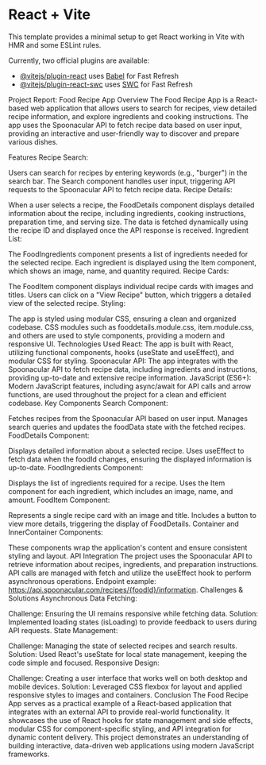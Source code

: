 # React + Vite

This template provides a minimal setup to get React working in Vite with HMR and some ESLint rules.

Currently, two official plugins are available:

- [@vitejs/plugin-react](https://github.com/vitejs/vite-plugin-react/blob/main/packages/plugin-react/README.md) uses [Babel](https://babeljs.io/) for Fast Refresh
- [@vitejs/plugin-react-swc](https://github.com/vitejs/vite-plugin-react-swc) uses [SWC](https://swc.rs/) for Fast Refresh





Project Report: Food Recipe App
Overview
The Food Recipe App is a React-based web application that allows users to search for recipes, view detailed recipe information, and explore ingredients and cooking instructions. The app uses the Spoonacular API to fetch recipe data based on user input, providing an interactive and user-friendly way to discover and prepare various dishes.

Features
Recipe Search:

Users can search for recipes by entering keywords (e.g., "burger") in the search bar.
The Search component handles user input, triggering API requests to the Spoonacular API to fetch recipe data.
Recipe Details:

When a user selects a recipe, the FoodDetails component displays detailed information about the recipe, including ingredients, cooking instructions, preparation time, and serving size.
The data is fetched dynamically using the recipe ID and displayed once the API response is received.
Ingredient List:

The FoodIngredients component presents a list of ingredients needed for the selected recipe.
Each ingredient is displayed using the Item component, which shows an image, name, and quantity required.
Recipe Cards:

The FoodItem component displays individual recipe cards with images and titles.
Users can click on a "View Recipe" button, which triggers a detailed view of the selected recipe.
Styling:

The app is styled using modular CSS, ensuring a clean and organized codebase.
CSS modules such as fooddetails.module.css, item.module.css, and others are used to style components, providing a modern and responsive UI.
Technologies Used
React: The app is built with React, utilizing functional components, hooks (useState and useEffect), and modular CSS for styling.
Spoonacular API: The app integrates with the Spoonacular API to fetch recipe data, including ingredients and instructions, providing up-to-date and extensive recipe information.
JavaScript (ES6+): Modern JavaScript features, including async/await for API calls and arrow functions, are used throughout the project for a clean and efficient codebase.
Key Components
Search Component:

Fetches recipes from the Spoonacular API based on user input.
Manages search queries and updates the foodData state with the fetched recipes.
FoodDetails Component:

Displays detailed information about a selected recipe.
Uses useEffect to fetch data when the foodId changes, ensuring the displayed information is up-to-date.
FoodIngredients Component:

Displays the list of ingredients required for a recipe.
Uses the Item component for each ingredient, which includes an image, name, and amount.
FoodItem Component:

Represents a single recipe card with an image and title.
Includes a button to view more details, triggering the display of FoodDetails.
Container and InnerContainer Components:

These components wrap the application's content and ensure consistent styling and layout.
API Integration
The project uses the Spoonacular API to retrieve information about recipes, ingredients, and preparation instructions.
API calls are managed with fetch and utilize the useEffect hook to perform asynchronous operations.
Endpoint example: https://api.spoonacular.com/recipes/{foodId}/information.
Challenges & Solutions
Asynchronous Data Fetching:

Challenge: Ensuring the UI remains responsive while fetching data.
Solution: Implemented loading states (isLoading) to provide feedback to users during API requests.
State Management:

Challenge: Managing the state of selected recipes and search results.
Solution: Used React's useState for local state management, keeping the code simple and focused.
Responsive Design:

Challenge: Creating a user interface that works well on both desktop and mobile devices.
Solution: Leveraged CSS flexbox for layout and applied responsive styles to images and containers.
Conclusion
The Food Recipe App serves as a practical example of a React-based application that integrates with an external API to provide real-world functionality. It showcases the use of React hooks for state management and side effects, modular CSS for component-specific styling, and API integration for dynamic content delivery. This project demonstrates an understanding of building interactive, data-driven web applications using modern JavaScript frameworks.
